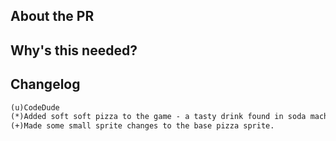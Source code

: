 <!-- The text between the arrows are comments - they won't be visible on your PR. -->
<!-- To automatically tag this PR, add the label(s) surrounded by brackets anywhere, for example: [LABEL] -->

## About the PR <!-- Describe the Pull Request here. What does it change? What other things could this impact? -->



## Why's this needed? <!-- Describe why you think this should be added to the game. -->



## Changelog
<!-- If necessary, put your changelog entry below. Otherwise, please delete this section.
Use however you want to be credited in the changelog in place of CodeDude.
Use (*) for major changes and (+) for minor changes. For example: -->

```changelog
(u)CodeDude
(*)Added soft soft pizza to the game - a tasty drink found in soda machines!
(+)Made some small sprite changes to the base pizza sprite.
```
